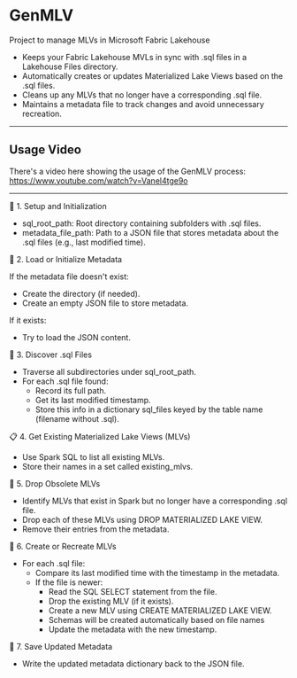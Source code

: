 # GenMLV
Project to manage MLVs in Microsoft Fabric Lakehouse

- Keeps your Fabric Lakehouse MVLs in sync with .sql files in a Lakehouse Files directory.
- Automatically creates or updates Materialized Lake Views based on the .sql files.
- Cleans up any MLVs that no longer have a corresponding .sql file.
- Maintains a metadata file to track changes and avoid unnecessary recreation.

---
## Usage Video
There's a video here showing the usage of the GenMLV process: https://www.youtube.com/watch?v=Vanel4tge9o

---

🔧 1. Setup and Initialization

- sql_root_path: Root directory containing subfolders with .sql files.
- metadata_file_path: Path to a JSON file that stores metadata about the .sql files (e.g., last modified time).

📁 2. Load or Initialize Metadata

If the metadata file doesn't exist:
- Create the directory (if needed).
- Create an empty JSON file to store metadata.

If it exists:
- Try to load the JSON content.
  
📄 3. Discover .sql Files
- Traverse all subdirectories under sql_root_path.
- For each .sql file found:
    - Record its full path.
    - Get its last modified timestamp.
    - Store this info in a dictionary sql_files keyed by the table name (filename without .sql).

📋 4. Get Existing Materialized Lake Views (MLVs)
- Use Spark SQL to list all existing MLVs.
- Store their names in a set called existing_mlvs.
  
🧹 5. Drop Obsolete MLVs
- Identify MLVs that exist in Spark but no longer have a corresponding .sql file.
- Drop each of these MLVs using DROP MATERIALIZED LAKE VIEW.
- Remove their entries from the metadata.
  
🔄 6. Create or Recreate MLVs
- For each .sql file:
    - Compare its last modified time with the timestamp in the metadata.
    - If the file is newer:
        - Read the SQL SELECT statement from the file.
        - Drop the existing MLV (if it exists).
        - Create a new MLV using CREATE MATERIALIZED LAKE VIEW.
        - Schemas will be created automatically based on file names
        - Update the metadata with the new timestamp.
        
💾 7. Save Updated Metadata
- Write the updated metadata dictionary back to the JSON file.
